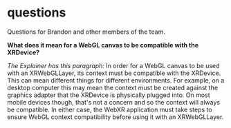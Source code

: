 # questions

Questions for Brandon and other members of the team.

**What does it mean for a WebGL canvas to be compatible with the XRDevice?**

_The Explainer has this paragraph:_ In order for a WebGL canvas to be used with an XRWebGLLayer, its context must be compatible with the XRDevice. This can mean different things for different environments. For example, on a desktop computer this may mean the context must be created against the graphics adapter that the XRDevice is physically plugged into. On most mobile devices though, that's not a concern and so the context will always be compatible. In either case, the WebXR application must take steps to ensure WebGL context compatibility before using it with an XRWebGLLayer.
